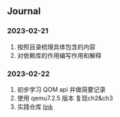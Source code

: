 ## Journal

### 2023-02-21

1. 按照目录梳理具体包含的内容
2. 对依赖库的作用编写作用和解释

### 2023-02-22

1. 初步学习 QOM api 并做简要记录
2. 使用 qemu7.2.5 版本 复现ch2&ch3
3. 实践仓库 [link](https://github.com/Zweisamkeiten/qemu-quard-star/tree/yhf-dev)
